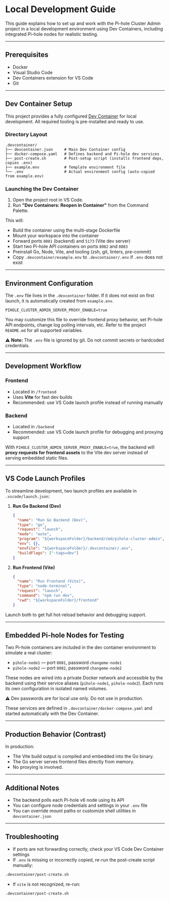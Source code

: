 # Local Development Guide

This guide explains how to set up and work with the Pi-hole Cluster Admin project in a local development environment using Dev Containers, including integrated Pi-hole nodes for realistic testing.

---

## Prerequisites

* Docker
* Visual Studio Code
* Dev Containers extension for VS Code
* Git

---

## Dev Container Setup

This project provides a fully configured [Dev Container](https://containers.dev/) for local development. All required tooling is pre-installed and ready to use.

### Directory Layout

```
.devcontainer/
├── devcontainer.json     # Main Dev Container config
├── docker-compose.yaml   # Defines backend and Pi-hole dev services
├── post-create.sh        # Post-setup script (installs frontend deps, copies .env)
├── example.env           # Template environment file
└── .env                  # Actual environment config (auto-copied from example.env)
```

### Launching the Dev Container

1. Open the project root in VS Code.
2. Run **"Dev Containers: Reopen in Container"** from the Command Palette.

This will:

* Build the container using the multi-stage Dockerfile
* Mount your workspace into the container
* Forward ports `8081` (backend) and `5173` (Vite dev server)
* Start two Pi-hole API containers on ports `8082` and `8083`
* Preinstall Go, Node, Vite, and tooling (zsh, git, linters, pre-commit)
* Copy `.devcontainer/example.env` to `.devcontainer/.env` if `.env` does not exist

---

## Environment Configuration

The `.env` file lives in the `.devcontainer` folder. If it does not exist on first launch, it is automatically created from `example.env`.

```dotenv
PIHOLE_CLUSTER_ADMIN_SERVER_PROXY_ENABLE=true
```

You may customize this file to override frontend proxy behavior, set Pi-hole API endpoints, change log polling intervals, etc. Refer to the project `README.md` for all supported variables.

⚠️ **Note:** The `.env` file is ignored by git. Do not commit secrets or hardcoded credentials.

---

## Development Workflow

### Frontend

* Located in `/frontend`
* Uses **Vite** for fast dev builds
* Recommended: use VS Code launch profile instead of running manually

### Backend

* Located in `/backend`
* Recommended: use VS Code launch profile for debugging and proxying support

With `PIHOLE_CLUSTER_ADMIN_SERVER_PROXY_ENABLE=true`, the backend will **proxy requests for frontend assets** to the Vite dev server instead of serving embedded static files.

---

## VS Code Launch Profiles

To streamline development, two launch profiles are available in `.vscode/launch.json`:

1. **Run Go Backend (Dev)**

   ```json
   {
     "name": "Run Go Backend (Dev)",
     "type": "go",
     "request": "launch",
     "mode": "auto",
     "program": "${workspaceFolder}/backend/cmd/pihole-cluster-admin",
     "env": {},
     "envFile": "${workspaceFolder}/.devcontainer/.env",
     "buildFlags": ["-tags=dev"]
   }
   ```

2. **Run Frontend (Vite)**

   ```json
   {
     "name": "Run Frontend (Vite)",
     "type": "node-terminal",
     "request": "launch",
     "command": "npm run dev",
     "cwd": "${workspaceFolder}/frontend"
   }
   ```

Launch both to get full hot-reload behavior and debugging support.

---

## Embedded Pi-hole Nodes for Testing

Two Pi-hole containers are included in the dev container environment to simulate a real cluster:

* `pihole-node1` — port `8081`, password `changeme-node1`
* `pihole-node2` — port `8082`, password `changeme-node2`

These nodes are wired into a private Docker network and accessible by the backend using their service aliases (`pihole-node1`, `pihole-node2`). Each runs its own configuration in isolated named volumes.

⚠️ Dev passwords are for local use only. Do not use in production.

These services are defined in `.devcontainer/docker-compose.yaml` and started automatically with the Dev Container.

---

## Production Behavior (Contrast)

In production:

* The Vite build output is compiled and embedded into the Go binary.
* The Go server serves frontend files directly from memory.
* No proxying is involved.

---

## Additional Notes

* The backend polls each Pi-hole v6 node using its API
* You can configure node credentials and settings in your `.env` file
* You can override mount paths or customize shell utilities in `devcontainer.json`

---

## Troubleshooting

* If ports are not forwarding correctly, check your VS Code Dev Container settings
* If `.env` is missing or incorrectly copied, re-run the post-create script manually:

```bash
.devcontainer/post-create.sh
```

* If `vite` is not recognized, re-run:

```bash
.devcontainer/post-create.sh
```
